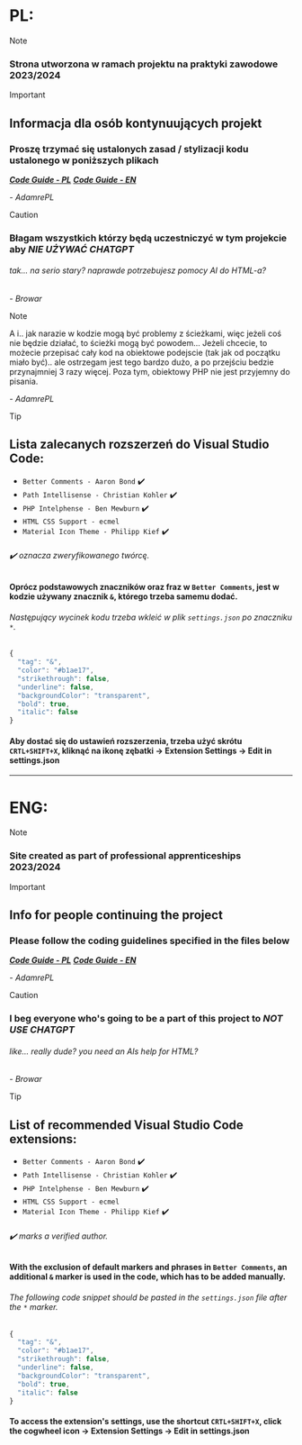 # PL:
> [!NOTE]
> ### Strona utworzona w ramach projektu na praktyki zawodowe 2023/2024

> [!IMPORTANT]
> ## Informacja dla osób kontynuujących projekt
> ### Proszę trzymać się ustalonych zasad / stylizacji kodu ustalonego w poniższych plikach
> ***[Code Guide - PL](code-rules.pl.md "Standard kodowania tego projektu")***
> ***[Code Guide - EN](code-rules.en.md "This projects coding standard")***
> 
> *- AdamrePL*

> [!CAUTION]
> ### Błagam wszystkich którzy będą uczestniczyć w tym projekcie aby ***NIE UŻYWAĆ CHATGPT***
> ###### tak... na serio stary? naprawde potrzebujesz pomocy AI do HTML-a?
> *- Browar*

> [!NOTE]
> A i.. jak narazie w kodzie mogą być problemy z ścieżkami, więc jeżeli coś nie będzie działać, to ścieżki mogą być powodem...
> Jeżeli chcecie, to możecie przepisać cały kod na obiektowe podejscie (tak jak od początku miało być).. ale ostrzegam jest tego bardzo dużo, a po przejściu bedzie przynajmniej 3 razy więcej.
> Poza tym, obiektowy PHP nie jest przyjemny do pisania.
> 
>  *- AdamrePL*

> [!TIP]
> ## Lista zalecanych rozszerzeń do Visual Studio Code: 
> - `Better Comments - Aaron Bond` :heavy_check_mark:
> - `Path Intellisense - Christian Kohler` :heavy_check_mark:
> - `PHP Intelphense - Ben Mewburn` :heavy_check_mark:
> - `HTML CSS Support - ecmel`
> - `Material Icon Theme - Philipp Kief` ✔️
> ###### :heavy_check_mark: oznacza zweryfikowanego twórcę.
> #### Oprócz podstawowych znaczników oraz fraz w `Better Comments`, jest w kodzie używany znacznik `&`, którego trzeba samemu dodać.
> ###### Następujący wycinek kodu trzeba wkleić w plik `settings.json` po znaczniku `*`.
> ```javascript
> {
>   "tag": "&",
>   "color": "#b1ae17",
>   "strikethrough": false,
>   "underline": false,
>   "backgroundColor": "transparent",
>   "bold": true,
>   "italic": false
> }
> ```
>#### Aby dostać się do ustawień rozszerzenia, trzeba użyć skrótu `CRTL+SHIFT+X`, kliknąć na ikonę zębatki -> Extension Settings -> Edit in settings.json

------

# ENG:
> [!NOTE]
> ### Site created as part of professional apprenticeships 2023/2024

> [!IMPORTANT]
> ## Info for people continuing the project
> ### Please follow the coding guidelines specified in the files below
> ***[Code Guide - PL](code-rules.pl.md "Standard kodowania tego projektu")***
> ***[Code Guide - EN](code-rules.en.md "This projects coding standard")***
> 
> *- AdamrePL*

> [!CAUTION]
> ### I beg everyone who's going to be a part of this project to ***NOT USE CHATGPT***
> ###### like... really dude? you need an AIs help for HTML?
> *- Browar*

> [!TIP] 
> ## List of recommended Visual Studio Code extensions:
> - `Better Comments - Aaron Bond` :heavy_check_mark:
> - `Path Intellisense - Christian Kohler` :heavy_check_mark:
> - `PHP Intelphense - Ben Mewburn` :heavy_check_mark:
> - `HTML CSS Support - ecmel`
> - `Material Icon Theme - Philipp Kief` ✔️
> ###### :heavy_check_mark: marks a verified author.
> #### With the exclusion of default markers and phrases in `Better Comments`, an additional `&` marker is used in the code, which has to be added manually.
> ###### The following code snippet should be pasted in the `settings.json` file after the `*` marker.
> ```javascript
> {
>   "tag": "&",
>   "color": "#b1ae17",
>   "strikethrough": false,
>   "underline": false,
>   "backgroundColor": "transparent",
>   "bold": true,
>   "italic": false
> }
> ```
>#### To access the extension's settings, use the shortcut `CRTL+SHIFT+X`, click the cogwheel icon -> Extension Settings -> Edit in settings.json
